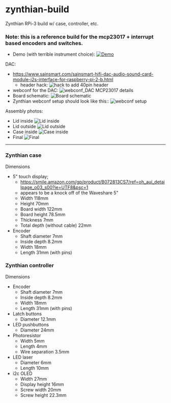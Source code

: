 # zynthian-build
Zynthian RPi-3 build w/ case, controller, etc.

### Note: this is a reference build for the mcp23017 + interrupt based encoders and switches.

* Demo (with terrible instrument choice):
[![Demo](https://img.youtube.com/vi/0LxjHgSQMDI/0.jpg)](https://youtu.be/0LxjHgSQMDI)

DAC:
* https://www.sainsmart.com/sainsmart-hifi-dac-audio-sound-card-module-i2s-interface-for-raspberry-pi-2-b.html
    * header hack:
![hack to add 40pin header](https://raw.githubusercontent.com/beckdac/zynthian-build/master/sainsmart_40pin_header_hack.png)
* webconf for the DAC:
![webconf_DAC](https://raw.githubusercontent.com/beckdac/zynthian-build/master/sainsmart_audio_webonf.png)
MCP23017 details
* Board schematic: ![Board schematic](https://raw.githubusercontent.com/beckdac/zynthian-build/master/case/mcp23017_encoders/mcp23017_encoders.png)
* Zynthian webconf setup should look like this:: ![webconf setup](https://raw.githubusercontent.com/beckdac/zynthian-build/master/case/mcp23017_encoders/zynthian_webconf_setup.png)

Assembly photos:
* Lid inside ![Lid inside](https://raw.githubusercontent.com/beckdac/zynthian-build/master/case/lid-inside.jpg)
* Lid outside ![Lid outside](https://raw.githubusercontent.com/beckdac/zynthian-build/master/case/lid-outside.jpg)
* Case inside ![Case inside](https://raw.githubusercontent.com/beckdac/zynthian-build/master/case/case-inside.jpg)
* Final ![Final](https://raw.githubusercontent.com/beckdac/zynthian-build/master/case/final.jpg)

---

### Zynthian case 
Dimensions
* 5" touch display;
    * https://smile.amazon.com/gp/product/B072813CS7/ref=oh_aui_detailpage_o03_s00?ie=UTF8&psc=1
    * appears to be a knock off of the Waveshare 5"
    * Width 118mm
    * Height 70mm
    * Board width 122mm
    * Board height 78.5mm
    * Thickness 7mm
    * Total depth (without cable) 22mm
* Encoder
    * Shaft diameter 7mm
    * Inside depth 8.2mm
    * Width 18mm
    * Length 31mm (with pins)


### Zynthian controller
Dimensions
* Encoder
    * Shaft diameter 7mm
    * Inside depth 8.2mm
    * Width 18mm
    * Length 31mm (with pins)
* Latch buttons
    * Diameter 12.1mm
* LED pushbuttons
    * Diameter 24mm
* Photoresistor
    * Width 5mm
    * Length 4mm
    * Wire separation 3.5mm
* LED laser
    * Diameter 6mm
    * Length 10mm
* i2c OLED
    * Width 27mm
    * Display height 16mm
    * Screw width 20mm
    * Screw height 22.3mm
